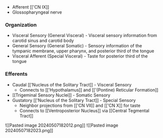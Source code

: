 - Afferent [['CN IX]]
- Glossopharyngeal nerve
### Organization
- Visceral Sensory (General Visceral) - Visceral sensory information from carotid sinus and carotid body
- General Sensory (General Somatic) - Sensory information of the tympanic membrane, upper pharynx, and posterior third of the tongue
- Visceral Afferent (Special Visceral) - Taste for posterior third of the tongue
### Efferents
- Caudal [['Nucleus of the Solitary Tract]] - Visceral Sensory
	- Connects to [['Hypothalamus]] and [['(Pontine) Reticular Formation]]
- [[Trigeminal Sensory Nuclei]] - Somatic Sensory
- Gustatory [['Nucleus of the Solitary Tract]] - Special Sensory
	- Neighbor projections from [['CN VII]] and [['CN X]] for taste
	- Connects to [[Ventroposterior Nucleus]] via [[Central Tegmental Tract]]

![[Pasted image 20240507182012.png]]
![[Pasted image 20240507182023.png]]